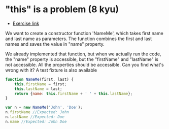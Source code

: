 # "this" is a problem (8 kyu)

- [Exercise link](https://www.codewars.com/kata/547c71fdc5b2b38db1000098)

We want to create a constructor function 'NameMe', which takes first name and last name as parameters. The function combines the first and last names and saves the value in "name" property.

We already implemented that function, but when we actually run the code, the "name" property is accessible, but the "firstName" and "lastName" is not accessible. All the properties should be accessible. Can you find what's wrong with it? A test fixture is also available

```javascript
function NameMe(first, last) {
    this.firstName = first;
    this.lastName = last;
    return {name: this.firstName + ' ' + this.lastName};
}

var n = new NameMe('John', 'Doe');
n.firstName //Expected: John
n.lastName //Expected: Doe
n.name //Expected: John Doe
```
